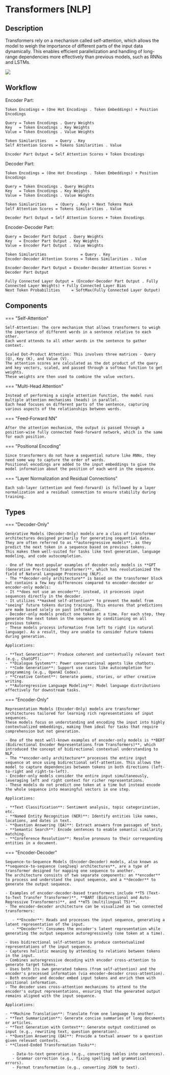 # Transformers [NLP]

## Description

Transformers rely on a mechanism called self-attention, which allows the model to weigh the importance of different parts of the input data dynamically.
This enables efficient parallelization and handling of long-range dependencies more effectively than previous models, such as RNNs and LSTMs.

![](transformers/image1.jpg)

## Workflow

Encoder Part:

```text
Token Encodings = (One Hot Encodings . Token Embeddings) + Position Encodings

Query = Token Encodings . Query Weights
Key   = Token Encodings . Key Weights
Value = Token Encodings . Value Weights

Token Similarities    = Query . Key
Self Attention Scores = Tokens Similarities . Value

Encoder Part Output = Self Attention Scores + Token Encodings
```

Decoder Part:

```text
Token Encodings = (One Hot Encodings . Token Embeddings) + Position Encodings

Query = Token Encodings . Query Weights
Key   = Token Encodings . Key Weights
Value = Token Encodings . Value Weights

Token Similarities    = (Query . Key) + Next Tokens Mask
Self Attention Scores = Tokens Similarities . Value

Decoder Part Output = Self Attention Scores + Token Encodings
```

Encoder-Decoder Part:

```text
Query = Decoder Part Output . Query Weights
Key   = Encoder Part Output . Key Weights
Value = Encoder Part Output . Value Weights

Token Similarities               = Query . Key
Encoder-Decoder Attention Scores = Tokens Similarities . Value

Encoder-Decoder Part Output = Encoder-Decoder Attention Scores + Decoder Part Output

Fully Connected Layer Output = (Encoder-Decoder Part Output . Fully Connected Layer Weights) + Fully Connected Layer Bias
Next Token Probabilities     = SoftMax(Fully Connected Layer Output)
```

## Components

=== "Self-Attention"

    Self-Attention: The core mechanism that allows transformers to weigh the importance of different words in a sentence relative to each other.
    Each word attends to all other words in the sentence to gather context.

    Scaled Dot-Product Attention: This involves three matrices - Query (Q), Key (K), and Value (V).
    The attention scores are calculated as the dot product of the query and key vectors, scaled, and passed through a softmax function to get weights.
    These weights are then used to combine the value vectors.

=== "Multi-Head Attention"

    Instead of performing a single attention function, the model runs multiple attention mechanisms (heads) in parallel.
    Each head focuses on different parts of the sentence, capturing various aspects of the relationships between words.

=== "Feed-Forward NN"

    After the attention mechanism, the output is passed through a position-wise fully connected feed-forward network, which is the same for each position.

=== "Positional Encoding"

    Since transformers do not have a sequential nature like RNNs, they need some way to capture the order of words.
    Positional encodings are added to the input embeddings to give the model information about the position of each word in the sequence.

=== "Layer Normalization and Residual Connections"

    Each sub-layer (attention and feed-forward) is followed by a layer normalization and a residual connection to ensure stability during training.

## Types

=== "Decoder-Only"

    Generative Models (Decoder-Only) models are a class of transformer architectures designed primarily for generating sequential data.
    They are often referred to as **autoregressive models**, as they predict the next token in a sequence based on previous tokens.
    This makes them well-suited for tasks like text generation, language modeling, and code autocompletion.

    - One of the most popular examples of decoder-only models is **GPT (Generative Pre-trained Transformer)**, which has revolutionized the field of Natural Language Processing (NLP).
    - The **decoder-only architecture** is based on the transformer block but contains a few key differences compared to encoder-decoder or encoder-only models:
    - It **does not use an encoder**; instead, it processes input sequences directly in the decoder.
    - It utilizes **masked self-attention** to prevent the model from "seeing" future tokens during training. This ensures that predictions are made based solely on past information.
    - Decoder-only models predict one token at a time. For each step, they generate the next token in the sequence by conditioning on all previous tokens.
    - These models process information from left to right (in natural language). As a result, they are unable to consider future tokens during generation.

    Applications:

    - **Text Generation**: Produce coherent and contextually relevant text (e.g., ChatGPT).
    - **Dialogue Systems**: Power conversational agents like chatbots.
    - **Code Generation**: Support use cases like autocompletion for programming (e.g., OpenAI Codex).
    - **Creative Content**: Generate poems, stories, or other creative writing.
    - **Autoregressive Language Modeling**: Model language distributions effectively for downstream tasks.

=== "Encoder-Only"

    Representation Models (Encoder-Only) models are transformer architectures tailored for learning rich representations of input sequences.
    These models focus on understanding and encoding the input into highly contextualized embeddings, making them ideal for tasks that require comprehension but not generation.

    - One of the most well-known examples of encoder-only models is **BERT (Bidirectional Encoder Representations from Transformers)**, which introduced the concept of bidirectional contextual understanding to NLP.
    - The **encoder-only architecture** processes the entire input sequence at once using bidirectional self-attention. This allows the model to capture dependencies between tokens in both directions (left-to-right and right-to-left).
    - Encoder-only models consider the entire input simultaneously, leveraging left and right context for richer representations.
    - These models do not predict one token at a time but instead encode the whole sequence into meaningful vectors in one step.

    Applications:

    - **Text Classification**: Sentiment analysis, topic categorization, etc.
    - **Named Entity Recognition (NER)**: Identify entities like names, locations, and dates in text.
    - **Question Answering (QA)**: Extract answers from passages of text.
    - **Semantic Search**: Encode sentences to enable semantic similarity matching.
    - **Coreference Resolution**: Resolve pronouns to their corresponding entities in a document.

=== "Encoder-Decoder"

    Sequence-to-Sequence Models (Encoder-Decoder) models, also known as **sequence-to-sequence (seq2seq) architectures**, are a type of transformer designed for mapping one sequence to another.
    The architecture consists of two separate components: an **encoder** to process and understand the input sequence, and a **decoder** to generate the output sequence.

    - Examples of encoder-decoder-based transformers include **T5 (Text-to-Text Transfer Transformer)**, **BART (Bidirectional and Auto-Regressive Transformers)**, and **mT5 (multilingual T5)**.
    - The encoder-decoder architecture can be visualized as two connected transformers:

       - **Encoder**: Reads and processes the input sequence, generating a latent representation of the input.
       - **Decoder**: Consumes the encoder's latent representation while generating the output sequence autoregressively (one token at a time).

    - Uses bidirectional self-attention to produce contextualized representations of the input sequence.
    - Captures holistic meaning by attending to relations between tokens in the input.
    - Combines autoregressive decoding with encoder cross-attention to generate target tokens.
    - Uses both its own generated tokens (from self-attention) and the encoder's processed information (via encoder-decoder cross-attention).
    - Both encoder and decoder embed input tokens and enrich them with positional information.
    - The decoder uses cross-attention mechanisms to attend to the encoder's output representations, ensuring that the generated output remains aligned with the input sequence.

    Applications:

    - **Machine Translation**: Translate from one language to another.
    - **Text Summarization**: Generate concise summaries of long documents or articles.
    - **Text Generation with Context**: Generate output conditioned on input (e.g., rewriting text, question generation).
    - **Question Answering (QA)**: Provide a textual answer to a question given relevant contexts.
    - **Closed-Ended Transformation Tasks**:

       - Data-to-text generation (e.g., converting tables into sentences).
       - Grammar correction (e.g., fixing spelling and grammatical errors).
       - Format transformation (e.g., converting JSON to text).
